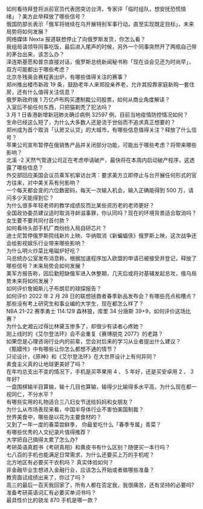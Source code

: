 如何看待拜登将派前官员代表团突访台湾，专家评「临时组队，想安抚恐慌情绪」？美方此举释放了哪些信号？  
俄国防部长表示「俄军将继续在乌开展特别军事行动，直至实现既定目标」，未来局势将如何发展？  
网络媒体 Nexta 报道联想停止了向俄罗斯发货，你怎么看？  
我组局请领导同事吃饭，最后进入尾声的时候，另外一个同事突然开了两瓶自己带的茅台出来，该怎么办？  
泽连斯基愿和普京直接对话，俄罗斯总统新闻秘书称「现在谈会见还为时尚早」，双方可能都出于哪些考虑？  
北京冬残奥会赛程表出炉，有哪些值得关注的赛事？  
郑州推出楼市新政 19 条，鼓励老年人来郑投亲养老，允许其投靠家庭新购一套住房，还有什么值得关注信息？  
俄罗斯政府拨 1 万亿卢布购买遭制裁公司股票，如何从商业角度解读？  
入室后不偷任何东西，只把猫剃秃了犯法吗？  
3 月 1 日香港新增新冠肺炎确诊病例 32597 例，目前当地疫情防控情况如何？  
生命已经这么短了，为什么大多数人还是流于世俗而不追求真正想要的？  
郑州成为首个取消「认房又认贷」的大城市，有哪些信息值得关注？释放了什么信号？  
苹果公司宣布暂停在俄销售产品并关闭部分功能，可能出于哪些考虑？将带来哪些影响？  
北溪 -2 天然气管道公司正在考虑申请破产，最快将在本周内启动破产程序，这透露了哪些信息？  
外交部回应美国会议员乘军机窜访台湾：要求美方立即停止与台开展任何形式的官方往来，对中美关系有何影响？  
一个每天都会变的六位数密码，每天一次输入机会，输入正确能得到 500 万，请问多少天能得到它？  
为什么很多年轻老师的教学成绩反而比某些资历老的老师更好？  
全国政协委员建议适时取消寻衅滋事罪，你认同吗？现在的环境背景适合取消吗？  
女生要不要共同付首付款？  
如何看待头部手机厂商纷纷入局自研芯片？  
迪士尼暂停俄罗斯院线新片上映、华纳取消《新蝙蝠侠》俄罗斯上映，这次战争还会给影视娱乐行业带来哪些影响？  
为什么明火炒菜比电磁炉好吃？  
乌总统办公室发布消息称，根据加速程序加入欧盟的申请已被接受并登记，释放了哪些信号？未来局势会如何发展？  
美军方报告称，因后勤短缺俄军进入休整期，几天后或将对基辅发起总攻，俄乌局势未来将如何发展？  
如何评价詹姆斯儿子布朗尼的球探报告？  
如何评价 2022 年 2 月 28 日的联想拯救者春季新品发布会？有哪些亮点和槽点？  
那些没有考上研究生和事业编的大学生，现在都怎么样了？  
NBA 21-22 赛季勇士 114:129 森林狼，库里 34 分唐斯 39+9，如何评价这场比赛？  
为什么史湘云过得比林黛玉惨多了，却很少有读者心疼她？  
刚上线时的《艾尔登法环》会不会重复《赛博朋克 2077》的老路？  
如果您是心理咨询行业内的前辈，您会对后来的学习从业者提出什么建议？  
《甄嬛传》中有哪些让你怎么都想不通的情节？  
只论设计，《原神》和《艾尔登法环》在大世界设计上有何异同？  
素食主义真的让地球更美好了吗？  
在年均总支出不变的情况下，手机是买苹果用 4 、 5 年好，还是买安卓用 2 、 3 年好?  
一盘围棋输半目算输，输十几目也算输，输得少比输得多水平高，为什么现在都一视同仁，不分水平？  
有哪些实用的礼物适合三八妇女节送给妈妈和女朋友？  
为什么从市场表现来看，中国半导体行业不害怕美国制裁？  
世界美食中，哪些是以花为主要食材的？  
又到了一年一度的春菜尝鲜季， 你最爱吃什么「春季专属」青菜？  
有哪些优秀的人文纪录片值得推荐？  
大学把自己搞得太累了怎么办?  
考研英语真题书《考研真相》和黄皮书有什么区别？随便买一本行吗？  
七八百的手机也能满足日常需求，为什么还要买上万的手机呢？  
北方地区有必要买干衣机吗？ 真实体验如何？  
非金融毕业生想进入金融行业，应该怎么开始或者做哪些准备？  
教资面试成绩出来了，你过了吗？  
高三的最后一百天我回家了，所有人都在否定我，我很痛苦，还有坚持的必要吗?  
准备考研英语词汇有必要买单词书吗？  
最具性价比的骁龙 870 手机是哪一款？  
